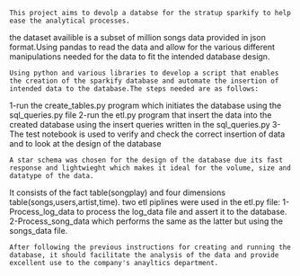     This project aims to devolp a databse for the stratup sparkify to help ease the analytical processes.
the dataset availible is a subset of million songs data provided in json format.Using pandas to read the data and allow for the various different manipulations needed for the data to fit the intended database design.
    
    
    Using python and various libraries to develop a script that enables the creation of the sparkify database and automate the insertion of intended data to the database.The steps needed are as follows:
1-run the create_tables.py program which initiates the database using the sql_queries.py file 
2-run the etl.py program that insert the data into the created database using the insert queries written in the sql_queries.py
3-The test notebook is used to verify and check the correct insertion of data and to look at the design of the database
   
   
    A star schema was chosen for the design of the database due its fast response and lightwieght which makes it ideal for the volume, size and datatype of the data.
It consists of the fact table(songplay) and four dimensions table(songs,users,artist,time).
two etl piplines were used in the etl.py file:
1-Process_log_data to process the log_data file and assert it to the database.
2-Process_song_data which performs the same as the latter but using the songs_data file.

    After following the previous instructions for creating and running the database, it should facilitate the analysis of the data and provide excellent use to the company's anayltics department.